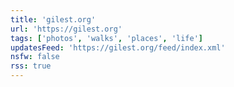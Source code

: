 ```yaml
---
title: 'gilest.org'
url: 'https://gilest.org'
tags: ['photos', 'walks', 'places', 'life']
updatesFeed: 'https://gilest.org/feed/index.xml'
nsfw: false
rss: true
---
```

